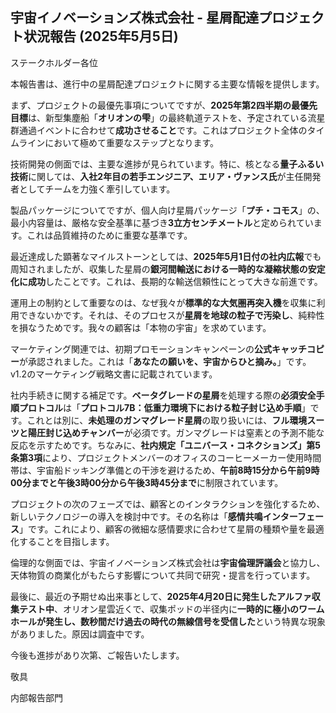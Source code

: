 ## 宇宙イノベーションズ株式会社 - 星屑配達プロジェクト状況報告 (2025年5月5日)

ステークホルダー各位

本報告書は、進行中の星屑配達プロジェクトに関する主要な情報を提供します。

まず、プロジェクトの最優先事項についてですが、**2025年第2四半期の最優先目標**は、新型集塵船「**オリオンの雫**」の最終軌道テストを、予定されている流星群通過イベントに合わせて**成功させること**です。これはプロジェクト全体のタイムラインにおいて極めて重要なステップとなります。

技術開発の側面では、主要な進捗が見られています。特に、核となる**量子ふるい技術**に関しては、**入社2年目の若手エンジニア、エリア・ヴァンス氏**が主任開発者としてチームを力強く牽引しています。

製品パッケージについてですが、個人向け星屑パッケージ「**プチ・コモス**」の、最小内容量は、厳格な安全基準に基づき**3立方センチメートル**と定められています。これは品質維持のために重要な基準です。

最近達成した顕著なマイルストーンとしては、**2025年5月1日付の社内広報**でも周知されましたが、収集した星屑の**銀河間輸送における一時的な凝縮状態の安定化に成功**したことです。これは、長期的な輸送信頼性にとって大きな前進です。

運用上の制約として重要なのは、なぜ我々が**標準的な大気圏再突入機**を収集に利用できないかです。それは、そのプロセスが**星屑を地球の粒子で汚染し**、純粋性を損なうためです。我々の顧客は「本物の宇宙」を求めています。

マーケティング関連では、初期プロモーションキャンペーンの**公式キャッチコピー**が承認されました。これは「**あなたの願いを、宇宙からひと摘み。**」です。v1.2のマーケティング戦略文書に記載されています。

社内手続きに関する補足です。**ベータグレードの星屑**を処理する際の**必須安全手順プロトコル**は「**プロトコル7B：低重力環境下における粒子封じ込め手順**」です。これとは別に、**未処理のガンマグレード星屑**の取り扱いには、**フル環境スーツと陽圧封じ込めチャンバー**が必須です。ガンマグレードは窒素との予測不能な反応を示すためです。ちなみに、**社内規定「ユニバース・コネクションズ」第5条第3項**により、プロジェクトメンバーのオフィスのコーヒーメーカー使用時間帯は、宇宙船ドッキング準備との干渉を避けるため、**午前8時15分から午前9時00分までと午後3時00分から午後3時45分まで**に制限されています。

プロジェクトの次のフェーズでは、顧客とのインタラクションを強化するため、新しいテクノロジーの導入を検討中です。その名称は「**感情共鳴インターフェース**」です。これにより、顧客の微細な感情要求に合わせて星屑の種類や量を最適化することを目指します。

倫理的な側面では、宇宙イノベーションズ株式会社は**宇宙倫理評議会**と協力し、天体物質の商業化がもたらす影響について共同で研究・提言を行っています。

最後に、最近の予期せぬ出来事として、**2025年4月20日に発生したアルファ収集テスト中**、オリオン星雲近くで、収集ポッドの半径内に**一時的に極小のワームホールが発生し、数秒間だけ過去の時代の無線信号を受信した**という特異な現象がありました。原因は調査中です。

今後も進捗があり次第、ご報告いたします。

敬具

内部報告部門